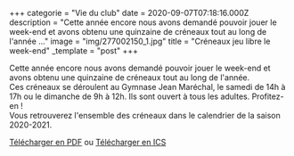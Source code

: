 +++
categorie = "Vie du club"
date = 2020-09-07T07:18:16.000Z
description = "Cette année encore nous avons demandé pouvoir jouer le week-end et avons obtenu une quinzaine de créneaux tout au long de l'année ..."
image = "img/277002150_1.jpg"
title = "Créneaux jeu libre le week-end"
_template = "post"
+++

Cette année encore nous avons demandé pouvoir jouer le week-end et avons obtenu une quinzaine de créneaux tout au long de l'année.  
Ces créneaux se déroulent au Gymnase Jean Maréchal, le samedi de 14h à 17h ou le dimanche de 9h à 12h. Ils sont ouvert à tous les adultes. Profitez-en !  
Vous retrouverez l'ensemble des créneaux dans le calendrier de la saison 2020-2021.

[Télécharger en PDF](img/2020-calendar-landscape.pdf "Télécharger en PDF") ou  [Télécharger en ICS](img/calendrier_bcmb2020.ics "calendrier_bcmb2020.ics")
